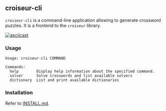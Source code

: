 <!--
SPDX-FileCopyrightText: 2023 Antoine Belvire
SPDX-License-Identifier: GPL-3.0-or-later
-->

## croiseur-cli

`croiseur-cli` is a command-line application allowing to generate crossword puzzles. It is a 
frontend to the `croiseur` library.

[![asciicast](https://asciinema.org/a/8DVXDIm7U87RzSeC8lnBQFD3J.svg)](https://asciinema.org/a/8DVXDIm7U87RzSeC8lnBQFD3J)

### Usage

```
Usage: croiseur-cli COMMAND

Commands:
  help        Display help information about the specified command.
  solver      Solve crosswords and list available solvers
  dictionary  List and print available dictionaries
```

### Installation

Refer to [INSTALL.md](INSTALL.md).
